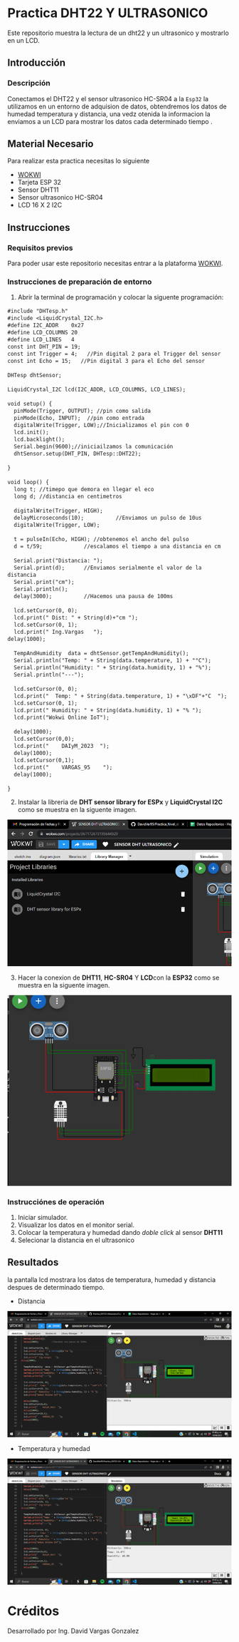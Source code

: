 # Practica DHT22 Y ULTRASONICO
Este repositorio muestra la lectura de un dht22 y un ultrasonico y mostrarlo en un LCD.

## Introducción

### Descripción

Conectamos el DHT22 y el sensor ultrasonico HC-SR04 a la ```Esp32``` la utilizamos en un entorno de adquision de datos, obtendremos los datos de humedad temperatura y distancia, una vedz otenida la informacion la enviamos a un LCD para mostrar los datos cada determinado tiempo .


## Material Necesario

Para realizar esta practica necesitas lo siguiente

- [WOKWI](https://https://wokwi.com/)
- Tarjeta ESP 32
- Sensor DHT11
- Sensor ultrasonico HC-SR04 
- LCD 16 X 2 I2C




## Instrucciones

### Requisitos previos

Para poder usar este repositorio necesitas entrar a la plataforma [WOKWI](https://https://wokwi.com/).


### Instrucciones de preparación de entorno 

1. Abrir la terminal de programación y colocar la siguente programación:

```
#include "DHTesp.h"
#include <LiquidCrystal_I2C.h>
#define I2C_ADDR    0x27
#define LCD_COLUMNS 20
#define LCD_LINES   4
const int DHT_PIN = 19;
const int Trigger = 4;   //Pin digital 2 para el Trigger del sensor
const int Echo = 15;   //Pin digital 3 para el Echo del sensor

DHTesp dhtSensor;

LiquidCrystal_I2C lcd(I2C_ADDR, LCD_COLUMNS, LCD_LINES);

void setup() {
  pinMode(Trigger, OUTPUT); //pin como salida
  pinMode(Echo, INPUT);  //pin como entrada
  digitalWrite(Trigger, LOW);//Inicializamos el pin con 0
  lcd.init();
  lcd.backlight();
  Serial.begin(9600);//iniciailzamos la comunicación
  dhtSensor.setup(DHT_PIN, DHTesp::DHT22);
 
}

void loop() {
  long t; //timepo que demora en llegar el eco
  long d; //distancia en centimetros

  digitalWrite(Trigger, HIGH);
  delayMicroseconds(10);          //Enviamos un pulso de 10us
  digitalWrite(Trigger, LOW);
  
  t = pulseIn(Echo, HIGH); //obtenemos el ancho del pulso
  d = t/59;             //escalamos el tiempo a una distancia en cm
  
  Serial.print("Distancia: ");
  Serial.print(d);      //Enviamos serialmente el valor de la distancia
  Serial.print("cm");
  Serial.println();
  delay(3000);          //Hacemos una pausa de 100ms

  lcd.setCursor(0, 0);
  lcd.print(" Dist: " + String(d)+"cm ");
  lcd.setCursor(0, 1);
  lcd.print(" Ing.Vargas   ");
delay(1000);

  TempAndHumidity  data = dhtSensor.getTempAndHumidity();
  Serial.println("Temp: " + String(data.temperature, 1) + "°C");
  Serial.println("Humidity: " + String(data.humidity, 1) + "%");
  Serial.println("---");
  
  lcd.setCursor(0, 0);
  lcd.print("  Temp: " + String(data.temperature, 1) + "\xDF"+"C  ");
  lcd.setCursor(0, 1);
  lcd.print(" Humidity: " + String(data.humidity, 1) + "% ");
  lcd.print("Wokwi Online IoT");

  delay(1000);
  lcd.setCursor(0,0);
  lcd.print("    DAIyM_2023  ");
  delay(1000);
  lcd.setCursor(0,1);
  lcd.print("    VARGAS_95    ");
  delay(1000);

}

```
2. Instalar la libreria de **DHT sensor library for ESPx** y  **LiquidCrystal I2C** como se muestra en la siguente imagen.

![](https://github.com/DavidVar95/Practica_DHT22-Ultrasonico/blob/main/Captura%20de%20pantalla%202023-06-10%2013.30.36.png?raw=true)

3. Hacer la conexion de **DHT11**, **HC-SR04** Y **LCD**con la **ESP32** como se muestra en la siguente imagen.

![](https://github.com/DavidVar95/Practica_DHT22-Ultrasonico/blob/main/Captura%20de%20pantalla%202023-06-10%2013.35.46.png?raw=true)

### Instrucciónes de operación

1. Iniciar simulador.
2. Visualizar los datos en el monitor serial.
3. Colocar la temperatura y humedad dando *doble click* al sensor **DHT11** 
4. Selecionar la distancia en el ultrasonico

## Resultados

la pantalla lcd mostrara los datos de temperatura, humedad y distancia despues de determinado tiempo.

- Distancia

![](https://github.com/DavidVar95/Practica_DHT22-Ultrasonico/blob/main/Captura%20de%20pantalla%202023-06-10%2013.40.10.png?raw=true)

- Temperatura y humedad

![](https://github.com/DavidVar95/Practica_DHT22-Ultrasonico/blob/main/Captura%20de%20pantalla%202023-06-10%2013.41.23.png?raw=true)



# Créditos

Desarrollado por Ing. David Vargas Gonzalez
